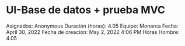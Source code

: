 # UI-Base de datos + prueba MVC

Asignados: Anonymous
Duración (horas): 4.05
Equipo: Monarca
Fecha: April 30, 2022
Fecha de creación: May 2, 2022 4:06 PM
Horas Hombre: 4.05